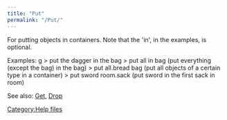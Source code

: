 ```yaml
---
title: "Put"
permalink: "/Put/"
---
```


For putting objects in containers. Note that the 'in', in the examples,
is optional.

Examples: <nowiki>g \> put the dagger in the bag \> put all in bag (put
everything (except the bag) in the bag) \> put all.bread bag (put all
objects of a certain type in a container) \> put sword room.sack (put
sword in the first sack in room)

</pre>

See also: [Get](Get "wikilink"), [Drop](Drop "wikilink")

[Category:Help files](Category:Help_files "wikilink")